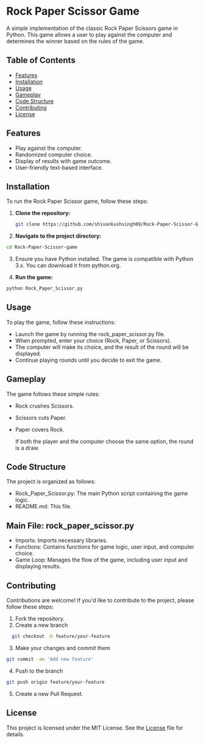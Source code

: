 # Rock Paper Scissor Game

A simple implementation of the classic Rock Paper Scissors game in Python. This game allows a user to play against the computer and determines the winner based on the rules of the game.

## Table of Contents

- [Features](#features)
- [Installation](#installation)
- [Usage](#usage)
- [Gameplay](#gameplay)
- [Code Structure](#code-structure)
- [Contributing](#contributing)
- [License](#license)

## Features

- Play against the computer.
- Randomized computer choice.
- Display of results with game outcome.
- User-friendly text-based interface.

## Installation

To run the Rock Paper Scissor game, follow these steps:

1. **Clone the repository:**

   ```bash
   git clone https://github.com/shivankushsingh09/Rock-Paper-Scissor-Game.git
   ```

2. **Navigate to the project directory:**

```bash
cd Rock-Paper-Scissor-game
```

3. Ensure you have Python installed. The game is compatible with Python 3.x. You can download it from python.org.

4. **Run the game:**

```bash
python Rock_Paper_Scissor.py
```

## Usage

To play the game, follow these instructions:

- Launch the game by running the rock_paper_scissor.py file.
- When prompted, enter your choice (Rock, Paper, or Scissors).
- The computer will make its choice, and the result of the round will be displayed.
- Continue playing rounds until you decide to exit the game.

## Gameplay

The game follows these simple rules:

- Rock crushes Scissors.
- Scissors cuts Paper.
- Paper covers Rock.

  If both the player and the computer choose the same option, the round is a draw.

## Code Structure

The project is organized as follows:

- Rock_Paper_Scissor.py: The main Python script containing the game logic.
- README.md: This file.

## Main File: rock_paper_scissor.py

- Imports: Imports necessary libraries.
- Functions: Contains functions for game logic, user input, and computer choice.
- Game Loop: Manages the flow of the game, including user input and displaying results.

## Contributing

Contributions are welcome! If you'd like to contribute to the project, please follow these steps:

1. Fork the repository.
2. Create a new branch

```bash
  git checkout -b feature/your-feature
```

3. Make your changes and commit them

```bash
git commit -am 'Add new feature'
```

4. Push to the branch

```bash
git push origin feature/your-feature
```

5. Create a new Pull Request.

## License

This project is licensed under the MIT License. See the [License](#license) file for details.
